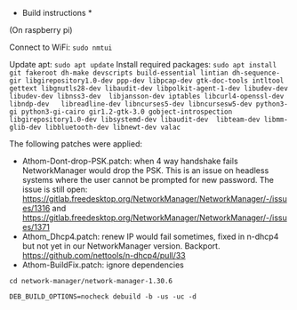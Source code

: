 * Build instructions *

(On raspberry pi)

Connect to WiFi: `sudo nmtui`

Update apt: `sudo apt update`
Install required packages: `sudo apt install git fakeroot dh-make devscripts build-essential lintian dh-sequence-gir libgirepository1.0-dev ppp-dev libpcap-dev gtk-doc-tools intltool gettext libgnutls28-dev libaudit-dev libpolkit-agent-1-dev libudev-dev libudev-dev libnss3-dev  libjansson-dev iptables libcurl4-openssl-dev libndp-dev   libreadline-dev libncurses5-dev libncursesw5-dev python3-gi python3-gi-cairo gir1.2-gtk-3.0 gobject-introspection libgirepository1.0-dev libsystemd-dev libaudit-dev  libteam-dev libmm-glib-dev libbluetooth-dev libnewt-dev valac`

The following patches were applied:
- Athom-Dont-drop-PSK.patch: when 4 way handshake fails NetworkManager would drop the PSK. This is an issue on headless systems where the user cannot be prompted for new password. The issue is still open: https://gitlab.freedesktop.org/NetworkManager/NetworkManager/-/issues/1316 and https://gitlab.freedesktop.org/NetworkManager/NetworkManager/-/issues/1371
- Athom_Dhcp4.patch: renew IP would fail sometimes, fixed in n-dhcp4 but not yet in our NetworkManager version. Backport. https://github.com/nettools/n-dhcp4/pull/33
- Athom-BuildFix.patch: ignore dependencies

`cd network-manager/network-manager-1.30.6`

`DEB_BUILD_OPTIONS=nocheck debuild -b -us -uc -d`
